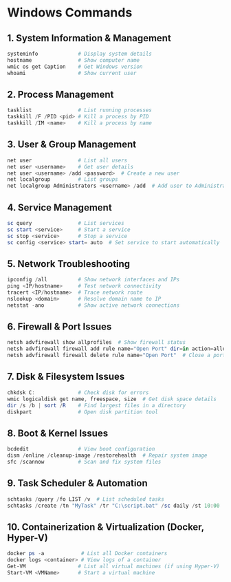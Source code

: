 # Windows Commands

## 1. System Information & Management
```powershell
systeminfo             # Display system details
hostname               # Show computer name
wmic os get Caption    # Get Windows version
whoami                 # Show current user
```

## 2. Process Management
```powershell
tasklist               # List running processes
taskkill /F /PID <pid> # Kill a process by PID
taskkill /IM <name>    # Kill a process by name
```

## 3. User & Group Management
```powershell
net user               # List all users
net user <username>    # Get user details
net user <username> /add <password>  # Create a new user
net localgroup         # List groups
net localgroup Administrators <username> /add  # Add user to Administrators group
```

## 4. Service Management
```powershell
sc query               # List services
sc start <service>     # Start a service
sc stop <service>      # Stop a service
sc config <service> start= auto  # Set service to start automatically
```

## 5. Network Troubleshooting
```powershell
ipconfig /all          # Show network interfaces and IPs
ping <IP/hostname>     # Test network connectivity
tracert <IP/hostname>  # Trace network route
nslookup <domain>      # Resolve domain name to IP
netstat -ano           # Show active network connections
```

## 6. Firewall & Port Issues
```powershell
netsh advfirewall show allprofiles  # Show firewall status
netsh advfirewall firewall add rule name="Open Port" dir=in action=allow protocol=TCP localport=<port>  # Open a port
netsh advfirewall firewall delete rule name="Open Port"  # Close a port
```

## 7. Disk & Filesystem Issues
```powershell
chkdsk C:              # Check disk for errors
wmic logicaldisk get name, freespace, size  # Get disk space details
dir /s /b | sort /R    # Find largest files in a directory
diskpart               # Open disk partition tool
```

## 8. Boot & Kernel Issues
```powershell
bcdedit                # View boot configuration
dism /online /cleanup-image /restorehealth  # Repair system image
sfc /scannow           # Scan and fix system files
```

## 9. Task Scheduler & Automation
```powershell
schtasks /query /fo LIST /v  # List scheduled tasks
schtasks /create /tn "MyTask" /tr "C:\script.bat" /sc daily /st 10:00  # Create a scheduled task
```

## 10. Containerization & Virtualization (Docker, Hyper-V)
```powershell
docker ps -a            # List all Docker containers
docker logs <container> # View logs of a container
Get-VM                 # List all virtual machines (if using Hyper-V)
Start-VM <VMName>      # Start a virtual machine
